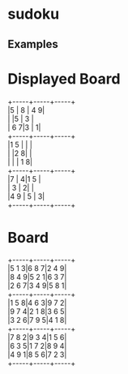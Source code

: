 # sudoku

## Examples

# Displayed Board
+-----+-----+-----+  
|5    |  8  |  4 9|  
|     |5    |  3  |  
|  6 7|3    |    1|  
+-----+-----+-----+  
|1 5  |     |     |  
|     |2   8|     |  
|     |     |  1 8|  
+-----+-----+-----+  
|7    |    4|1 5  |  
|  3  |    2|     |  
|4 9  |  5  |    3|  
+-----+-----+-----+  

# Board
+-----+-----+-----+  
|5 1 3|6 8 7|2 4 9|  
|8 4 9|5 2 1|6 3 7|  
|2 6 7|3 4 9|5 8 1|  
+-----+-----+-----+  
|1 5 8|4 6 3|9 7 2|  
|9 7 4|2 1 8|3 6 5|  
|3 2 6|7 9 5|4 1 8|  
+-----+-----+-----+  
|7 8 2|9 3 4|1 5 6|  
|6 3 5|1 7 2|8 9 4|  
|4 9 1|8 5 6|7 2 3|  
+-----+-----+-----+  
